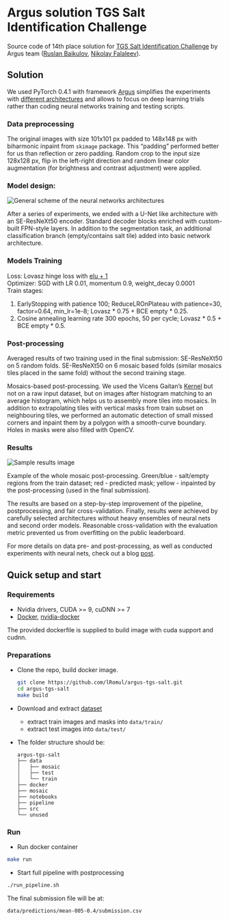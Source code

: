 # Argus solution TGS Salt Identification Challenge

Source code of 14th place solution for [TGS Salt Identification Challenge](https://www.kaggle.com/c/tgs-salt-identification-challenge) by Argus team ([Ruslan Baikulov](https://www.kaggle.com/romul0212), [Nikolay Falaleev](https://www.kaggle.com/nikolasent)).


## Solution 

We used PyTorch 0.4.1 with framework [Argus](https://github.com/lRomul/argus) simplifies the experiments with [different architectures](https://github.com/lRomul/argus-tgs-salt-dev/blob/master/src/argus_models.py) and allows to focus on deep learning trials rather than coding neural networks training and testing scripts.

### Data preprocessing

The original images with size 101x101 px padded to 148x148 px with biharmonic inpaint from `skimage` package. This “padding” performed better for us than reflection or zero padding.
Random crop to the input size 128x128 px, flip in the left-right direction and random linear color augmentation (for brightness and contrast adjustment) were applied.

### Model design:

![General scheme of the neural networks architectures](readme_img/architecture.png)

After a series of experiments, we ended with a U-Net like architecture with an SE-ResNeXt50 encoder. Standard decoder blocks enriched with custom-built FPN-style layers. In addition to the segmentation task, an additional classification branch (empty/contains salt tile) added into basic network architecture.


### Models Training

Loss: Lovasz hinge loss with [elu + 1](https://github.com/lRomul/argus-tgs-salt-dev/blob/e337c9874d3dc5a3274c5426451b314b9d837a46/src/lovasz.py#L110)     
Optimizer: SGD with LR 0.01, momentum 0.9, weight_decay 0.0001  
Train stages: 
1. EarlyStopping with patience 100; ReduceLROnPlateau with patience=30, factor=0.64, min_lr=1e-8; Lovasz * 0.75 + BCE empty * 0.25.
2. Cosine annealing learning rate 300 epochs, 50 per cycle; Lovasz * 0.5 + BCE empty * 0.5.

### Post-processing

Averaged results of two training used in the final submission:
SE-ResNeXt50 on 5 random folds.
SE-ResNeXt50 on 6 mosaic based folds (similar mosaics tiles placed in the same fold) without the second training stage.

Mosaics-based post-processing. We used the Vicens Gaitan’s [Kernel](https://www.kaggle.com/vicensgaitan/salt-jigsaw-puzzle) but not on a raw input dataset, but on images after histogram matching to an average histogram, which helps us to assembly more tiles into mosaics. In addition to extrapolating tiles with vertical masks from train subset on neighbouring tiles, we performed an automatic detection of small missed corners and inpaint them by a polygon with a smooth-curve boundary. Holes in masks were also filled with OpenCV.


### Results

![Sample results image](readme_img/postprocess.png) 

Example of the whole mosaic post-processing. Green/blue - salt/empty regions from the train dataset; red - predicted mask; yellow - inpainted by the post-processing (used in the final submission).

The results are based on a step-by-step improvement of the pipeline, postprocessing, and fair cross-validation. Finally, results were achieved by carefully selected architectures without heavy ensembles of neural nets and second order models. Reasonable cross-validation with the evaluation metric prevented us from overfitting on the public leaderboard.

For more details on data pre- and post-processing, as well as conducted experiments with neural nets, check out a blog [post](https://nikolasent.github.io/deeplearning/competitions/2018/10/24/Semantic-Segmentation-of-Seismic-Reflection-Images.html).


## Quick setup and start 

### Requirements 

*  Nvidia drivers, CUDA >= 9, cuDNN >= 7
*  [Docker](https://www.docker.com/), [nvidia-docker](https://github.com/NVIDIA/nvidia-docker) 

The provided dockerfile is supplied to build image with cuda support and cudnn.


### Preparations 

* Clone the repo, build docker image. 
    ```bash
    git clone https://github.com/lRomul/argus-tgs-salt.git
    cd argus-tgs-salt
    make build
    ```

* Download and extract [dataset](https://www.kaggle.com/c/tgs-salt-identification-challenge/data)
    * extract train images and masks into `data/train/`
    * extract test images into `data/test/`

* The folder structure should be:
    ```
    argus-tgs-salt
    ├── data
    │   ├── mosaic
    │   ├── test
    │   └── train
    ├── docker
    ├── mosaic
    ├── notebooks
    ├── pipeline
    ├── src
    └── unused
    ```

### Run

* Run docker container 
```bash
make run
```

* Start full pipeline with postprocessing 
```bash
./run_pipeline.sh
```

The final submission file will be at:
```
data/predictions/mean-005-0.4/submission.csv
```
